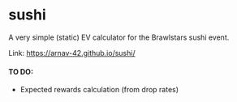 # sushi
A very simple (static) EV calculator for the Brawlstars sushi event.

Link: https://arnav-42.github.io/sushi/

#### TO DO:
- Expected rewards calculation (from drop rates)
